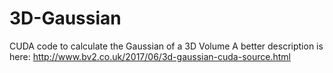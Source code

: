 # 3D-Gaussian
CUDA code to calculate the Gaussian of a 3D Volume 
A better description is here:  http://www.bv2.co.uk/2017/06/3d-gaussian-cuda-source.html
